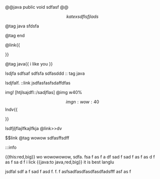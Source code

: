 @@java
public void 
sdfasf
@@


$$katex
sdf
lsfjlads
$$

@tag java
sfdsfa

@tag end


@link{{



}}

@tag java{{
i like you
}}


lsdjfa sdfsaf sdfsfa
sdfasddd :: tag java

lsdjfalf.  ::link jsdfasfasfsdaffdfas

img! [htjlsajdfl::/sadjflas]
@img w40% 

$$img n:wo w:40% h:50 f:l>>img.wo @img http://ss.img.com/sss.jpg
$$lndv{{

}}

lsdfjljflajlfkajlfkja  @link>>dv

$$link @tag wowow sdfasffsdff




:::info 



{{this:red,big}} wo wowowowow, sdfa. fsa f as f a df sad f sad f as f as d f as f sa d f
i lick
{{java:to java,red,big}}
it is best langlu 

jsdfal sdf a f sad f asd f. f. f asfsadfasdfasdfasdfadsfff asf as f 